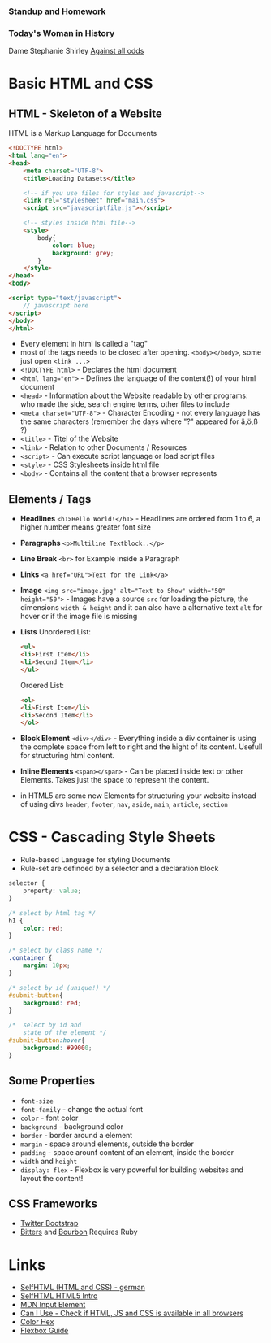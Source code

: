 ### Standup and Homework
### Today's Woman in History
Dame Stephanie Shirley 
[Against all odds](https://www.youtube.com/watch?v=d5nzJ1rQBew)
# Basic HTML and CSS

## HTML - Skeleton of a Website

HTML is a Markup Language for Documents

```html
<!DOCTYPE html>
<html lang="en">
<head>
    <meta charset="UTF-8">
    <title>Loading Datasets</title>

    <!-- if you use files for styles and javascript-->
    <link rel="stylesheet" href="main.css">
    <script src="javascriptfile.js"></script>

    <!-- styles inside html file-->
    <style>
        body{
            color: blue;
            background: grey;
        }
    </style>
</head>
<body>

<script type="text/javascript"> 
    // javascript here
</script>
</body>
</html>
```

* Every element in html is called a "tag"
* most of the tags needs to be closed after opening. `<body></body>`, some just open `<link ...>`
* `<!DOCTYPE html>` - Declares the html document 
* `<html lang="en">` - Defines the language of the content(!) of your html document
* `<head>` - Information about the Website readable by other programs: who made the side, search engine terms, other files to include
* `<meta charset="UTF-8">` - Character Encoding - not every language has the same characters (remember the days where "?" appeared for ä,ö,ß ?)
* `<title>` - Titel of the Website
* `<link>` - Relation to other Documents / Resources
* `<script>` - Can execute script language or load script files
* `<style>` - CSS Stylesheets inside html file
* `<body>` - Contains all the content that a browser represents

## Elements / Tags

* **Headlines** `<h1>Hello World!</h1>` - Headlines are ordered from 1 to 6, a higher number means greater font size
* **Paragraphs** `<p>Multiline Textblock..</p>`
* **Line Break** `<br>` for Example inside a Paragraph
* **Links** `<a href="URL">Text for the Link</a>`
* **Image** `<img src="image.jpg" alt="Text to Show" width="50" height="50">` - Images have a source `src` for loading the picture, the dimensions `width & height` and it can also have a alternative text `alt` for hover or if the image file is missing
* **Lists** 
    Unordered List:
    ```html
    <ul>
    <li>First Item</li>
    <li>Second Item</li>
    </ul>
    ```

    Ordered List:
    ```html
    <ol>
    <li>First Item</li>
    <li>Second Item</li>
    </ol>
    ```
* **Block Element** `<div></div>` - Everything inside a div container is using the complete space from left to right and the hight of its content. Usefull for structuring html content.
* **Inline Elements** `<span></span>` - Can be placed inside text or other Elements. Takes just the space to represent the content.
* in HTML5 are some new Elements for structuring your website instead of using divs `header`, `footer`, `nav`, `aside`, `main`, `article`, `section`

# CSS - Cascading Style Sheets

* Rule-based Language for styling Documents
* Rule-set are definded by a selector and a declaration block 
```css
selector {
    property: value;
}
```

```css
/* select by html tag */
h1 {
    color: red;
}

/* select by class name */
.container {
    margin: 10px;
}

/* select by id (unique!) */
#submit-button{
    background: red;
}

/*  select by id and 
    state of the element */
#submit-button:hover{
    background: #99000;
}
```
## Some Properties

* `font-size`
* `font-family` - change the actual font
* `color` - font color
* `background` - background color
* `border` - border around a element
* `margin` - space around elements, outside the border
* `padding` - space arounf content of an element, inside the border
* `width` and `height`
* `display: flex` - Flexbox is very powerful for building websites and layout the content!

## CSS Frameworks

* [Twitter Bootstrap](http://getbootstrap.com/)
* [Bitters](http://bitters.bourbon.io/) and [Bourbon](https://www.bourbon.io/) Requires Ruby

# Links

* [SelfHTML (HTML and CSS) - german](https://wiki.selfhtml.org/wiki/Startseite)
* [SelfHTML HTML5 Intro](https://wiki.selfhtml.org/wiki/HTML/Tutorials/HTML5-Seitenstrukturierung)
* [MDN Input Element](https://developer.mozilla.org/en-US/docs/Web/HTML/Element/input)
* [Can I Use - Check if HTML, JS and CSS is available in all browsers](https://caniuse.com/#search=grid)
* [Color Hex](http://www.color-hex.com/)
* [Flexbox Guide](https://css-tricks.com/snippets/css/a-guide-to-flexbox/)
